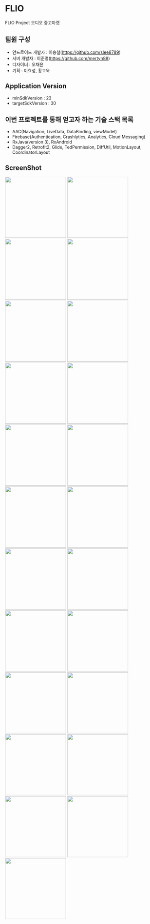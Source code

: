 # FLIO
FLIO Project 오디오 중고마켓

## 팀원 구성
- 안드로이드 개발자 : 이승철(https://github.com/slee8789)
- 서버 개발자 : 이준명(https://github.com/mertyn88)
- 디자이너 : 오채윤
- 기획 : 이효성, 황교욱

## Application Version
- minSdkVersion : 23
- targetSdkVersion : 30

## 이번 프로젝트를 통해 얻고자 하는 기술 스택 목록
- AAC(Navigation, LiveData, DataBinding, viewModel)
- Firebase(Authentication, Crashlytics, Analytics, Cloud Messaging)
- RxJava(version 3), RxAndroid
- Dagger2, Retrofit2, Glide, TedPermission, DiffUtil, MotionLayout, CoordinatorLayout

## ScreenShot

<div>
  <img width="200" src="https://user-images.githubusercontent.com/11331651/103643632-600cb180-4f98-11eb-84c1-7e54dc1d2390.jpg">
  <img width="200" src="https://user-images.githubusercontent.com/11331651/103643635-60a54800-4f98-11eb-94ca-178b433179a8.jpg">
  <img width="200" src="https://user-images.githubusercontent.com/11331651/103643636-613dde80-4f98-11eb-954b-09694f54d659.jpg">
  <img width="200" src="https://user-images.githubusercontent.com/11331651/103643639-61d67500-4f98-11eb-9f8f-510ca38dc661.jpg">
  <img width="200" src="https://user-images.githubusercontent.com/11331651/103643642-626f0b80-4f98-11eb-9f54-a59cde31e3fc.jpg">
  <img width="200" src="https://user-images.githubusercontent.com/11331651/103643649-626f0b80-4f98-11eb-984c-b9da13f2e3cf.jpg">
  <img width="200" src="https://user-images.githubusercontent.com/11331651/103643652-6307a200-4f98-11eb-8f7d-947239c7ec61.jpg">
  <img width="200" src="https://user-images.githubusercontent.com/11331651/103643653-63a03880-4f98-11eb-9833-b1e83cb6bcb3.jpg">
  <img width="200" src="https://user-images.githubusercontent.com/11331651/103643658-63a03880-4f98-11eb-9106-78fec55ae3de.jpg">
  <img width="200" src="https://user-images.githubusercontent.com/11331651/103643661-6438cf00-4f98-11eb-8c41-6821d5b14fa0.jpg">
  <img width="200" src="https://user-images.githubusercontent.com/11331651/103643664-64d16580-4f98-11eb-84f7-453d004bccc2.jpg">
  <img width="200" src="https://user-images.githubusercontent.com/11331651/103643665-64d16580-4f98-11eb-95e4-202e929cac2f.jpg">
  <img width="200" src="https://user-images.githubusercontent.com/11331651/103643666-6569fc00-4f98-11eb-8aa9-9dc6ef02f6b8.jpg">
  <img width="200" src="https://user-images.githubusercontent.com/11331651/103643668-6569fc00-4f98-11eb-8d52-9e9924109cd7.jpg">
  <img width="200" src="https://user-images.githubusercontent.com/11331651/103643670-66029280-4f98-11eb-8ffb-b03706f1939d.jpg">
  <img width="200" src="https://user-images.githubusercontent.com/11331651/103643673-669b2900-4f98-11eb-9441-5b20775885a1.jpg">
  <img width="200" src="https://user-images.githubusercontent.com/11331651/103643674-669b2900-4f98-11eb-8bc1-a9af353b673c.jpg">
  <img width="200" src="https://user-images.githubusercontent.com/11331651/103643676-6733bf80-4f98-11eb-9975-38360ed1a178.jpg">
  <img width="200" src="https://user-images.githubusercontent.com/11331651/103643678-6733bf80-4f98-11eb-8970-1b04ca6e79f3.jpg">
  <img width="200" src="https://user-images.githubusercontent.com/11331651/103643680-67cc5600-4f98-11eb-9fd1-ec12f7b5e7e4.jpg">
  <img width="200" src="https://user-images.githubusercontent.com/11331651/103643682-6864ec80-4f98-11eb-9a88-ffcf07ef19dd.jpg">
  <img width="200" src="https://user-images.githubusercontent.com/11331651/103643683-6864ec80-4f98-11eb-92ea-7d50058bd251.jpg">
  <img width="200" src="https://user-images.githubusercontent.com/11331651/103643685-68fd8300-4f98-11eb-82c8-45d70bb95d87.jpg">
</div>
